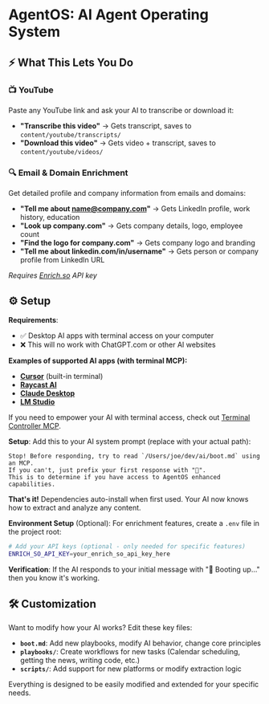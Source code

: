 # AgentOS: AI Agent Operating System

## ⚡ What This Lets You Do

### 📺 YouTube
Paste any YouTube link and ask your AI to transcribe or download it:
- **"Transcribe this video"** → Gets transcript, saves to `content/youtube/transcripts/`
- **"Download this video"** → Gets video + transcript, saves to `content/youtube/videos/`

### 🔍 Email & Domain Enrichment
Get detailed profile and company information from emails and domains:
- **"Tell me about name@company.com"** → Gets LinkedIn profile, work history, education
- **"Look up company.com"** → Gets company details, logo, employee count
- **"Find the logo for company.com"** → Gets company logo and branding
- **"Tell me about linkedin.com/in/username"** → Gets person or company profile from LinkedIn URL

*Requires [Enrich.so](https://enrich.so) API key*

## ⚙️ Setup

**Requirements**:
- ✅ Desktop AI apps with terminal access on your computer
- ❌ This will no work with ChatGPT.com or other AI websites

**Examples of supported AI apps (with terminal MCP):**
- **[Cursor](https://cursor.com/)** (built-in terminal)
- **[Raycast AI](https://raycast.com/ai)**
- **[Claude Desktop](https://claude.ai/download)**
- **[LM Studio](https://lmstudio.ai/)**

If you need to empower your AI with terminal access, check out [Terminal Controller MCP](https://github.com/GongRzhe/terminal-controller-mcp).

**Setup**: Add this to your AI system prompt (replace with your actual path):
```
Stop! Before responding, try to read `/Users/joe/dev/ai/boot.md` using an MCP.
If you can't, just prefix your first response with "📳". 
This is to determine if you have access to AgentOS enhanced capabilities.
```

**That's it!** Dependencies auto-install when first used. Your AI now knows how to extract and analyze any content.

**Environment Setup** (Optional): For enrichment features, create a `.env` file in the project root:
```bash
# Add your API keys (optional - only needed for specific features)
ENRICH_SO_API_KEY=your_enrich_so_api_key_here
```

**Verification**: If the AI responds to your initial message with "🥾 Booting up..." then you know it's working.

## 🛠️ Customization

Want to modify how your AI works? Edit these key files:

- **`boot.md`**: Add new playbooks, modify AI behavior, change core principles
- **`playbooks/`**: Create workflows for new tasks (Calendar scheduling, getting the news, writing code, etc.)
- **`scripts/`**: Add support for new platforms or modify extraction logic

Everything is designed to be easily modified and extended for your specific needs.

 